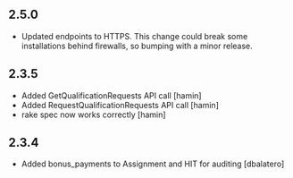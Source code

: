 2.5.0
-----
* Updated endpoints to HTTPS. This change could break some installations behind firewalls, so
bumping with a minor release.

2.3.5
-----
* Added GetQualificationRequests API call [hamin]
* Added RequestQualificationRequests API call [hamin]
* rake spec now works correctly [hamin]

2.3.4
-----
* Added bonus_payments to Assignment and HIT for auditing [dbalatero]
